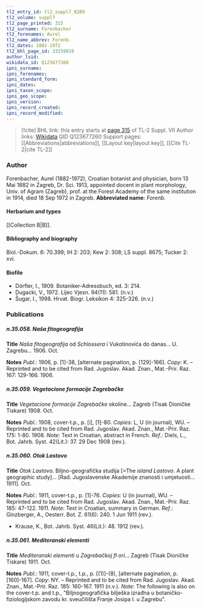 ```yaml
---
tl2_entry_id: tl2_suppl7_0209
tl2_volume: suppl7
tl2_page_printed: 315
tl2_surname: Forenbacher
tl2_forenames: Aurel
tl2_name_abbrev: Forenb.
tl2_dates: 1882-1972
tl2_bhl_page_id: 33259819
author_lsid: 
wikidata_id: Q123677260
ipni_surname: 
ipni_forenames: 
ipni_standard_form: 
ipni_dates: 
ipni_taxon_scope: 
ipni_geo_scope: 
ipni_version: 
ipni_record_created: 
ipni_record_modified:
---
```


> [!cite] BHL link: this entry starts at [page 315](https://www.biodiversitylibrary.org/page/33259819) of TL-2 Suppl. VII
> Author links: [Wikidata](https://www.wikidata.org/wiki/Q123677260) QID Q123677260
> Support pages: [[Abbreviations|abbreviations]], [[Layout key|layout key]], [[Cite TL-2|cite TL-2]]

### Author

Forenbacher, Aurel (1882-1972), Croatian botanist and physician, born 13 Mai 1882 in Zagreb, Dr. Sci. 1913, appointed docent in plant morphology, Univ. of Agram (Zagreb), prof. at the Forest Academy of the same institution in 1914, died 18 Sep 1972 in Zagreb. 
**Abbreviated name**: *Forenb.*

#### Herbarium and types

[[Collection B|B]].

#### Bibliography and biography

Biol.-Dokum. 6: 70.399; IH 2: 203; Kew 2: 308; LS suppl. 8675; Tucker 2: xvi.

#### Biofile

- Dörfler, I., 1909. Botaniker-Adressbuch, ed. 3: 214.
- Dugacki, V., 1972. Lijec Vjesn. 94(11): 581. (n.v.)
- Šugar, I., 1998. Hrvat. Biogr. Leksikon 4: 325-326. (n.v.)

### Publications

##### n.35.058. Naša fitogeografija

**Title**
*Naša fitogeografija* od *Schlossera* i Vukotinovića do danas... U. Zagrebu... 1906. Oct.

**Notes**
*Publ*.: 1906, p. \[1\]-38, \[alternate pagination, p. \[129\]-166\]. *Copy*: K. – Reprinted and to be cited from Rad. Jugoslav. Akad. Znan., Mat.-Prir. Raz. 167: 129-166. 1906.

##### n.35.059. Vegetacione formacije Zagrebačke

**Title**
*Vegetacione formacije Zagrebačke* okoline... Zagreb (Tisak Dioničke Tiskare) 1908. Oct.

**Notes**
*Publ*.: 1908, cover-t.p., p. \[i\], \[1\]-80. *Copies*: L, U (in journal), WU. – Reprinted and to be cited from Rad. Jugoslav. Akad. Znan., Mat.-Prir. Raz. 175: 1-80. 1908.
*Note*: Text in Croatian, abstract in French.
*Ref*.: Diels, L., Bot. Jahrb. Syst. 42(Lit.): 37. 29 Dec 1908 (rev.).

##### n.35.060. Otok Lastovo

**Title**
*Otok Lastovo*. Biljno-geografička studija \[=The *island Lastovo*. A plant geographic study\]... \[Rad. Jugoslavenske Akademije znanosti i umjetuosti... 1911\]. Oct.

**Notes**
*Publ*.: 1911, cover-t.p., p. \[1\]-76. *Copies*: U (in journal), WU. – Reprinted and to be cited from Rad. Jugoslav. Akad. Znan., Mat.-Prir. Raz. 185: 47-122. 1911.
*Note*: Text in Croatian, summary in German.
*Ref*.: Ginzberger, A., Oesterr. Bot. Z. 61(6): 240. 1 Jun 1911 (rev.).
- Krause, K., Bot. Jahrb. Syst. 46(Lit.): 48. 1912 (rev.).

##### n.35.061. Mediteranski elementi

**Title**
*Mediteranski elementi* u *Zagrebačkoj fl ori*... Zagreb (Tisak Dioničke Tiskare) 1911. Oct.

**Notes**
*Publ*.: 1911, cover-t.p., t.p., p. \[(1)\]-(8), \[alternate pagination, p. \[160\]-167\]. *Copy*: NY. – Reprinted and to be cited from Rad. Jugoslav. Akad. Znan., Mat.-Prir. Raz. 185: 160-167. 1911 (n.v.).
*Note*: The following is also on the cover-t.p. and t.p., "Biljnogeografička bilješka izrađna u botaničko-fiziologijskom zavodu kr. sveučilišta Franje Josipa I. u Zagrebu".

